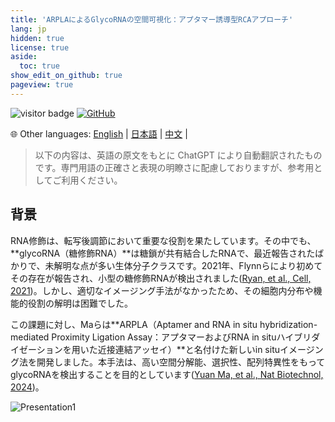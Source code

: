 ```yaml
---
title: 'ARPLAによるGlycoRNAの空間可視化：アプタマー誘導型RCAアプローチ'
lang: jp
hidden: true
license: true
aside:
  toc: true
show_edit_on_github: true
pageview: true
---
```


<img src="https://visitor-badge.laobi.icu/badge?page_id=https://labonom.github.io/journalclub/2025/06/01/journal-club-glycorna-imaging.zh.html" alt="visitor badge"/> [![GitHub](https://img.shields.io/badge/GitHub-Profile-black?logo=github)](https://github.com/LabOnoM)

🌐 Other languages: [English](https://labonom.github.io/journalclub/2025/06/01/journal-club-glycorna-imaging.en.html) | [日本語](https://labonom.github.io/journalclub/2025/06/01/journal-club-glycorna-imaging.jp.html) | [中文](https://labonom.github.io/journalclub/2025/06/01/journal-club-glycorna-imaging.zh.html) |

> 以下の内容は、英語の原文をもとに ChatGPT により自動翻訳されたものです。専門用語の正確さと表現の明瞭さに配慮しておりますが、参考用としてご利用ください。

## 背景
RNA修飾は、転写後調節において重要な役割を果たしています。その中でも、**glycoRNA（糖修飾RNA）**は糖鎖が共有結合したRNAで、最近報告されたばかりで、未解明な点が多い生体分子クラスです。2021年、Flynnらにより初めてその存在が報告され、小型の糖修飾RNAが検出されました([Ryan, et al., Cell, 2021](https://pubmed.ncbi.nlm.nih.gov/34004145/))。しかし、適切なイメージング手法がなかったため、その細胞内分布や機能的役割の解明は困難でした。

この課題に対し、Maらは**ARPLA（Aptamer and RNA in situ hybridization-mediated Proximity Ligation Assay：アプタマーおよびRNA in situハイブリダイゼーションを用いた近接連結アッセイ）**と名付けた新しいin situイメージング法を開発しました。本手法は、高い空間分解能、選択性、配列特異性をもってglycoRNAを検出することを目的としています([Yuan Ma, et al., Nat Biotechnol, 2024](https://pubmed.ncbi.nlm.nih.gov/37217750/))。

![Presentation1](https://github.com/user-attachments/assets/7935a319-751e-4d3d-b58d-95019ac5c971)

<!--more-->
